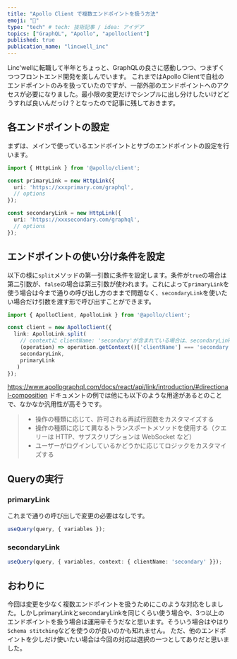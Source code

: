 ```yaml
---
title: "Apollo Client で複数エンドポイントを扱う方法"
emoji: "🍉"
type: "tech" # tech: 技術記事 / idea: アイデア
topics: ["GraphQL", "Apollo", "apolloclient"]
published: true
publication_name: "lincwell_inc"
---
```


Linc'wellに転職して半年とちょっと、GraphQLの良さに感動しつつ、つまずくつつフロントエンド開発を楽しんでいます。
これまではApollo Clientで自社のエンドポイントのみを扱っていたのですが、一部外部のエンドポイントへのアクセスが必要になりました。最小限の変更だけでシンプルに出し分けしたいけどどうすれば良いんだっけ？となったので記事に残しておきます。

## 各エンドポイントの設定
まずは、メインで使っているエンドポイントとサブのエンドポイントの設定を行います。
```ts
import { HttpLink } from '@apollo/client';

const primaryLink = new HttpLink({
  uri: 'https://xxxprimary.com/graphql',
  // options
});

const secondaryLink = new HttpLink({
  uri: 'https://xxxsecondary.com/graphql',
  // options
});
```

## エンドポイントの使い分け条件を設定
以下の様に`split`メソッドの第一引数に条件を設定します。条件が`true`の場合は第二引数が、`false`の場合は第三引数が使われます。これによって`primaryLink`を使う場合は今まで通りの呼び出し方のままで問題なく、`secondaryLink`を使いたい場合だけ引数を渡す形で呼び出すことができます。
```ts
import { ApolloClient, ApolloLink } from '@apollo/client';

const client = new ApolloClient({
  link: ApolloLink.split(
    // contextに clientName: 'secondary'が含まれている場合は、secondaryLinkを使う。それ以外はprimaryLinkを使う
    (operation) => operation.getContext()['clientName'] === 'secondary',
    secondaryLink,
    primaryLink
   )
});
```
https://www.apollographql.com/docs/react/api/link/introduction/#directional-composition
ドキュメントの例では他にも以下のような用途があるとのことで、なかなか汎用性が高そうです。
> - 操作の種類に応じて、許可される再試行回数をカスタマイズする
> - 操作の種類に応じて異なるトランスポートメソッドを使用する（クエリーは HTTP、サブスクリプションは WebSocket など）
> - ユーザーがログインしているかどうかに応じてロジックをカスタマイズする

## Queryの実行
### primaryLink
これまで通りの呼び出しで変更の必要はなしです。
```ts
useQuery(query, { variables });
```

### secondaryLink
```ts
useQuery(query, { variables, context: { clientName: 'secondary' }});
```

## おわりに
今回は変更を少なく複数エンドポイントを扱うためにこのような対応をしました。しかしprimaryLinkとsecondaryLinkを同じくらい使う場合や、3つ以上のエンドポイントを扱う場合は運用辛そうだなと思います。そういう場合はやはり`Schema stitching`などを使うのが良いのかも知れません。
ただ、他のエンドポイントを少しだけ使いたい場合は今回の対応は選択の一つとしてありだと思いました。
